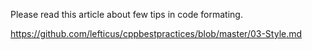 Please read this article about few tips in code formating.

https://github.com/lefticus/cppbestpractices/blob/master/03-Style.md
